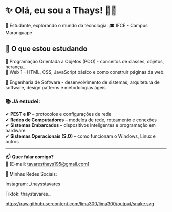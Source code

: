 # ✨ Olá, eu sou a Thays! 👋🏽

🎒 Estudante, explorando o mundo da tecnologia.
🎓  IFCE - Campus Maranguape 

## 🎯 O que estou estudando  

📌 Programação Orientada a Objetos (POO) - conceitos de classes, objetos, herança...  
📌 Web 1 – HTML, CSS, JavaScript básico e como construir páginas da web.

📌 Engenharia de Software - desenvolvimento de sistemas, arquitetura de software, design patterns e metodologias ágeis.


### 📚 Já estudei:  
✔ **PEST e IP** – protocolos e configurações de rede  
✔ **Redes de Computadores** – modelos de rede, roteamento e conexões  
✔ **Sistemas Embarcados** – dispositivos inteligentes e programação em hardware  
✔ **Sistemas Operacionais (S.O)** – como funcionam o Windows, Linux e outros  

---

📬 **Quer falar comigo?**  
📧 [E-mail: tavaresthays195@gmail.com]

📲 Minhas Redes Sociais:

Instagram: _thaysstavares

Tiktok: thaystavares._

https://raw.githubusercontent.com/lima300/lima300/output/snake.svg
